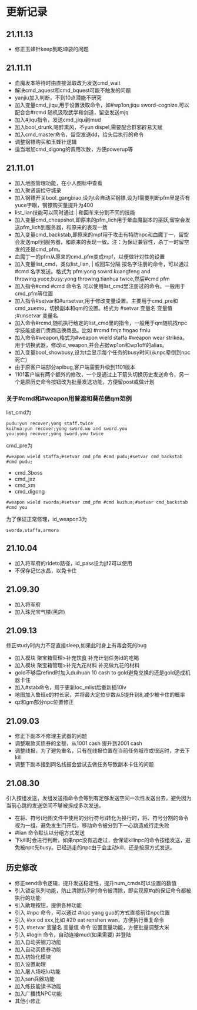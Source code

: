 # 更新记录
## 21.11.13
* 修正玉蜂针keep到乾坤袋的问题
## 21.11.11
* 血魔发本等待时由直接汲取改为发送cmd_wait
* 解决cmd_aquest和cmd_bquest可能不触发的问题
* yanjiu加入判断，不到10点潜能不研究
* 加入变量cmd_jiqu,用于设置汲取命令，如#wp1on;jiqu sword-cognize.可以配合合#rcmd 随机汲取武学和剑道，留空发送mjq
* 加入#jiqu指令，发送cmd_jiqu到mud
* 加入bool_drunk,喝醉熏风，不yun dispel,需要配合群邪辟易天赋
* 加入cmd_master命令，留空发送dd，给头后执行的命令
* 调整钢镖购买和玉蜂针逻辑
* 适当增加cmd_digong的调用次数，方便powerup等
## 21.11.01
* 加入地图管理功能，在小人图标中查看
* 加入聚贤装捡守城录
* 加入钢镖开关bool_gangbiao,设为t会自动买钢镖,设为f需要判断pfm里是否有yuce字眼，钢镖购买量提升为400
* list_lian技能可以同时通过 | 和回车来分割不同的技能
* 加入变量cmd_cheapshot,即原来的pfm_lich用于晕血魔副本的巫妖,留空会发送pfm_lich到服务器，和原来的表现一致
* 加入变量cmd_backstab,即原来的mpf用于攻击有特防npc和血魔丁一，留空会发送mpf到服务器，和原来的表现一致。注：为保证兼容性，杀丁一时留空发的还是cmd_pfm。
* 血魔丁一的pfm从原来的cmd_pfm变成mpf，以便做针对性的设置
* 加入变量list_cmd，类似list_lian, | 或回车分隔 按名字注册的命令，可以通过 #cmd 名字发送。格式为 pfm:yong sowrd.kuangfeng and throwing.yuce;busy:yong throwing.tianhua twice,然后#cmd pfm
* 加入指令#cmd #cmd 命令名 可以使用list_cmd里注册过的命令。一般用于cmd_pfm等位置
* 加入指令#setvar和#unsetvar,用于修改变量设置。主要用于cmd_pre和cmd_xuemo，切换副本和qm的设置。格式为 #setvar 变量名 变量值 ;#unsetvar 变量名
* 加入命令#rcmd,随机执行给定的list_cmd里的指令，一般用于qm随机找npc学技能或者门贡商店换商品。比如 #rcmd fmjz fmgao fmlu
* 加入命令#weapon,格式为#weapon wield staffa #weapon wear strikea。用于切换武器，修改id_weapon,并会占据wp1on和wp1off的alias。
* 加入变量bool_showbusy,设为t会显示每个任务的busy时间(从npc晕倒到npc死亡)
* 由于原客户端部分apibug,客户端需要升级到1101版本
* 1101客户端有两个额外的修改，一个是通过上下箭头切换历史发送命令，另一个是原历史命令按钮改为批量发送功能，方便留post或做计划

### 关于#cmd和#weapon用普渡和葵花做qm范例

list_cmd为

```
pudu:yun recover;yong staff.twice
kuihua:yun recover;yong sword.wu and sword.you
you:yong recover;yong sword.you twice
```

cmd_pre为
```
#weapon wield staffa;#setvar cmd_pfm #cmd pudu;#setvar cmd_backstab #cmd pudu;
```

* cmd_3boss
* cmd_jxz
* cmd_xm
* cmd_digong
```
#weapon wield sworda;#setvar cmd_pfm #cmd kuihua;#setvar cmd_backstab #cmd you 
```
为了保证正常修理，id_weapon3为
```
sworda,staffa,armora
```
## 21.10.04
* 加入将军府的rideto路径，id_pass设为jjf2可以使用
* 不保存记忆水晶，以免卡住
## 21.09.30
* 加入将军府
* 加入珠光宝气楼(黑店)
## 21.09.13
修正study时内力不足直接sleep,如果此时身上有毒会死的bug
* 加入模块 聚宝箱管理>补充饮食 补充计划任务id的吃喝
* 加入模块 聚宝箱管理>补充九花材料 补充做九花的材料
* gold不够后refind时加入duihuan 10 cash to gold避免兑换的还是gold造成机器卡住
* 加入#stab命令，用于更新loc_mlist后重新插10lv
* 地图加入鲁班e的村长家，并将最大定位步数从5提升到8,减少被卡住的概率
* qz和gm部分npc位置修正

## 21.09.03
* 修正下副本不修理主武器的问题
* 调整取款买债券的金额，从1001 cash 提升到2001 cash
* 调整线报，为了避免重名，只有在线报位置在当前任务城市或很远时，才去下kill
* 调整下副本接到同名线报会尝试去做任务导致副本卡住的问题
## 21.08.30

引入按组发送，发组发送指命令会等到有足够发送空间一次性发送出去，避免因为当前心跳的发送空间不够被拆成多次发送。

* 在将、符号(地图文件中使用的分行符号)转化为换行时，将、符号分割的命令视为一组，避免发生门开后，移动命令被分到下一心跳造成行走失败
* #lian 命令默认以分组方式发送
* 下kill时会进行判断，如果npc没有逃走过，会保证killnpc的命令按组发送，避免被npc先busy。已经逃走的npc由于会主动kill，还是按原方式发送。

## 历史修改

* 修正send命令逻辑，提升发送稳定性，提升num_cmds可以设置的数值
* 引入锁定队列功能，防止清除队列时命令被清除，即实现原#q的保证命令都被执行的功能
* 引入助理按钮，提供各种功能
* 引入 #npc 命令，可以通过 #npc yang guo的方式直接前往npc位置
* 引入 #xx od xxx,比如 #20 eat renshen wan，方便执行重复命令
* 引入 #setvar 变量名 变量值 命令 设置变量功能，方便批量调整大米
* 引入 #login 命令，自动连接mud(如果需要) 并登陆
* 加入自动买钢刀功能
* 加入自动买债券功能
* 加入初始化模块
* 加入设置助理
* 加入屠人场吃lu功能
* 加入san兵器功能
* 加入练技能读书功能
* 加入广播找NPC功能
* 其他小修正
